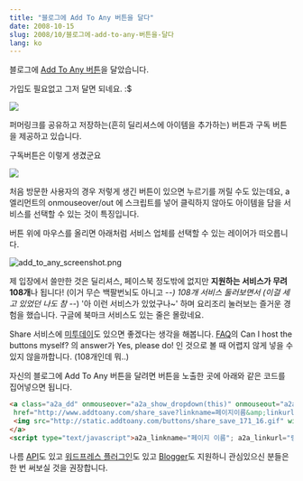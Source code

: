 ```yaml
---
title: "블로그에 Add To Any 버튼을 달다"
date: 2008-10-15
slug: 2008/10/블로그에-add-to-any-버튼을-달다
lang: ko
---
```


블로그에 [Add To Any 버튼](http://www.addtoany.com/buttons/)을 달았습니다.

가입도 필요없고 그저 달면 되네요. :$

![](http://static.addtoany.com/buttons/share_save_256_24.gif)

퍼머링크를 공유하고 저장하는(흔히 딜리셔스에 아이템을 추가하는) 버튼과 구독 버튼을 제공하고 있습니다.

구독버튼은 이렇게 생겼군요

![](http://static.addtoany.com/buttons/subscribe_256_24.gif)

처음 방문한 사용자의 경우 저렇게 생긴 버튼이 있으면 누르기를 꺼릴 수도 있는데요, a 엘리먼트의 onmouseover/out 에 스크립트를 넣어 클릭하지 않아도 아이템을 담을 서비스를 선택할 수 있는 것이 특징입니다.

버튼 위에 마우스를 올리면 아래처럼 서비스 업체를 선택할 수 있는 레이어가 떠오릅니다.

![add_to_any_screenshot.png](http://rath.springnote.com/pages/1935428/attachments/861672)

제 입장에서 쓸만한 것은 딜리셔스, 페이스북 정도밖에 없지만 **지원하는 서비스가 무려 108개**나 됩니다! (이거 무슨 백팔번뇌도 아니고 -_-) 108개 서비스 둘러보면서 (이걸 세고 있었던 나도 참 -_-) '아 이런 서비스가 있었구나~' 하며 요리조리 눌러보는 즐거운 경험을 했습니다. 구글에 북마크 서비스도 있는 줄은 몰랐네요.

Share 서비스에 [미투데이](http://me2day.net/)도 있으면 좋겠다는 생각을 해봅니다. [FAQ](http://www.addtoany.com/buttons/faq/)의 Can I host the buttons myself? 의 answer가 Yes, please do! 인 것으로 볼 때 어렵지 않게 넣을 수 있지 않을까합니다. (108개인데 뭐..)

자신의 블로그에 Add To Any 버튼을 달려면 버튼을 노출한 곳에 아래와 같은 코드를 집어넣으면 됩니다.

```html
<a class="a2a_dd" onmouseover="a2a_show_dropdown(this)" onmouseout="a2a_onMouseOut_delay()"
 href="http://www.addtoany.com/share_save?linkname=페이지이름&amp;linkurl=링크주소">
 <img src="http://static.addtoany.com/buttons/share_save_171_16.gif" width="171" height="16" border="0" alt="Share/Save/Bookmark"/>
</a>
<script type="text/javascript">a2a_linkname="페이지 이름"; a2a_linkurl="링크주소";</script>
```

나름 [API](http://www.addtoany.com/buttons/api/)도 있고 [워드프레스 플러그인](http://wordpress.org/extend/plugins/add-to-any/)도 있고 [Blogger](http://www.blogger.com/)도 지원하니 관심있으신 분들은 한 번 써보실 것을 권장합니다.


